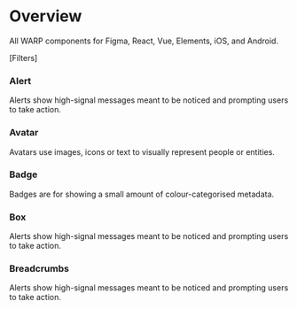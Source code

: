 # Overview
All WARP components for Figma, React, Vue, Elements, iOS, and Android.

[Filters]

<cards>
  <card imgurl="/warp-portal-poc/css/la01.jpg" imgalt="Awsome AI generated stuff">
    <h3 class="h4 m-0! mb-8! text-m!">Alert</h3>
    <p class="m-0! text-s">Alerts show high-signal messages meant to be noticed and prompting users to take action.</p>
  </card>
  <card imgurl="/warp-portal-poc/css/la02.jpg" imgalt="Awsome AI generated stuff">
    <h3 class="h4 m-0! mb-8! text-m!">Avatar</h3>
    <p class="m-0! text-s">Avatars use images, icons or text to visually represent people or entities.</p>
  </card>
  <card imgurl="/warp-portal-poc/css/la03.jpg" imgalt="Awsome AI generated stuff">
    <h3 class="h4 m-0! mb-8! text-m!">Badge</h3>
    <p class="m-0! text-s">Badges are for showing a small amount of colour-categorised metadata.</p>
  </card>
  <card imgurl="/warp-portal-poc/css/la04.jpg" imgalt="Awsome AI generated stuff">
    <h3 class="h4 m-0! mb-8! text-m!">Box</h3>
    <p class="m-0! text-s">Alerts show high-signal messages meant to be noticed and prompting users to take action.</p>
  </card>
    <card imgurl="/warp-portal-poc/css/la05.jpg" imgalt="Awsome AI generated stuff">
    <h3 class="h4 m-0! mb-8! text-m!">Breadcrumbs</h3>
    <p class="m-0! text-s">Alerts show high-signal messages meant to be noticed and prompting users to take action.</p>
  </card>
</cards>
